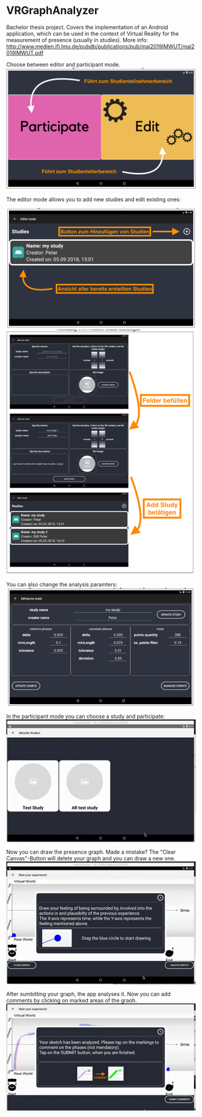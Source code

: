 # VRGraphAnalyzer
Bachelor thesis project. Covers the implementation of an Android application, which can be used in the context of Virtual Reality for the measurement of presence (usually in studies). 
More info:
http://www.medien.ifi.lmu.de/pubdb/publications/pub/mai2019IMWUT/mai2019IMWUT.pdf


Choose between editor and participant mode.
![Alt text](/images/chooseMode.png?raw=true "modes")

The editor mode allows you to add new studies and edit existing ones:

![Alt text](/images/addStudy.png?raw=true "editor mode")
![Alt text](/images/specifyStudy.png?raw=true "add study")

You can also change the analysis paramters:
![Alt text](/images/studyParameters.png?raw=true "parameters")

In the participant mode you can choose a study and participate:
![Alt text](/images/addParticipant.gif?raw=true "add participant")

Now you can draw the presence graph. Made a mistake? The "Clear Canvas"-Button will delete your graph and you can draw a new one. 
![Alt text](/images/drawGraph.gif?raw=true "add participant")

After sumbitting your graph, the app analyses it. Now you can add comments by clicking on marked areas of the graoh.
![Alt text](/images/commentGraph.gif?raw=true "add participant")




